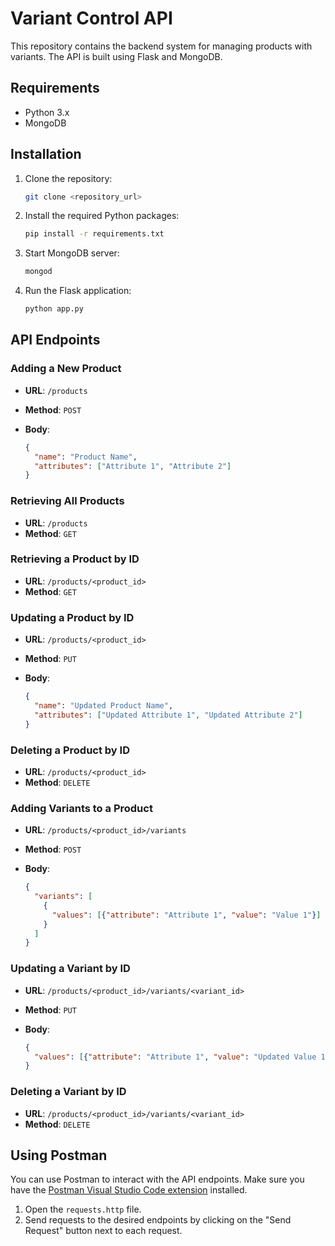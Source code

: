 # Variant Control API

This repository contains the backend system for managing products with variants. The API is built using Flask and MongoDB.

## Requirements

- Python 3.x
- MongoDB

## Installation

1. Clone the repository:

    ```bash
    git clone <repository_url>
    ```

2. Install the required Python packages:

    ```bash
    pip install -r requirements.txt
    ```

3. Start MongoDB server:

    ```bash
    mongod
    ```

4. Run the Flask application:

    ```bash
    python app.py
    ```

## API Endpoints

### Adding a New Product

- **URL**: `/products`
- **Method**: `POST`
- **Body**:

    ```json
    {
      "name": "Product Name",
      "attributes": ["Attribute 1", "Attribute 2"]
    }
    ```

### Retrieving All Products

- **URL**: `/products`
- **Method**: `GET`

### Retrieving a Product by ID

- **URL**: `/products/<product_id>`
- **Method**: `GET`

### Updating a Product by ID

- **URL**: `/products/<product_id>`
- **Method**: `PUT`
- **Body**:

    ```json
    {
      "name": "Updated Product Name",
      "attributes": ["Updated Attribute 1", "Updated Attribute 2"]
    }
    ```

### Deleting a Product by ID

- **URL**: `/products/<product_id>`
- **Method**: `DELETE`

### Adding Variants to a Product

- **URL**: `/products/<product_id>/variants`
- **Method**: `POST`
- **Body**:

    ```json
    {
      "variants": [
        {
          "values": [{"attribute": "Attribute 1", "value": "Value 1"}]
        }
      ]
    }
    ```

### Updating a Variant by ID

- **URL**: `/products/<product_id>/variants/<variant_id>`
- **Method**: `PUT`
- **Body**:

    ```json
    {
      "values": [{"attribute": "Attribute 1", "value": "Updated Value 1"}]
    }
    ```

### Deleting a Variant by ID

- **URL**: `/products/<product_id>/variants/<variant_id>`
- **Method**: `DELETE`

## Using Postman

You can use Postman to interact with the API endpoints. Make sure you have the [Postman Visual Studio Code extension](https://marketplace.visualstudio.com/items?itemName=humao.rest-client) installed.

1. Open the `requests.http` file.
2. Send requests to the desired endpoints by clicking on the "Send Request" button next to each request.
